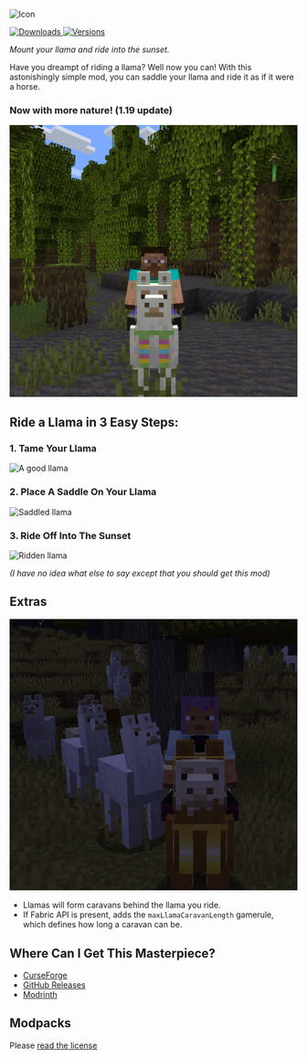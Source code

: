 ![Icon](https://github.com/justinhschaaf/LlamaSteeds/raw/master/docs/ICON_TEXT.png)

[![Downloads](https://cf.way2muchnoise.eu/llama-steeds.svg?badge_style=for_the_badge)
![Versions](https://cf.way2muchnoise.eu/versions/llama-steeds.svg?badge_style=for_the_badge)](https://www.curseforge.com/minecraft/mc-mods/llama-steeds)

*Mount your llama and ride into the sunset.*

Have you dreampt of riding a llama? Well now you can! With this astonishingly simple mod, you can saddle your llama and ride it as if it were a horse.

### Now with more nature! (1.19 update)

![Wild Llama](https://github.com/justinhschaaf/LlamaSteeds/raw/master/docs/WILD.png)

## Ride a Llama in 3 Easy Steps:

### 1. Tame Your Llama

![A good llama](https://github.com/justinhschaaf/LlamaSteeds/raw/master/docs/README_1.png)

### 2. Place A Saddle On Your Llama

![Saddled llama](https://github.com/justinhschaaf/LlamaSteeds/raw/master/docs/README_2.png)

### 3. Ride Off Into The Sunset

![Ridden llama](https://github.com/justinhschaaf/LlamaSteeds/raw/master/docs/README_3.png)

*(I have no idea what else to say except that you should get this mod)*

## Extras

![XL Caravan](https://github.com/justinhschaaf/LlamaSteeds/raw/master/docs/CARAVAN.png)

- Llamas will form caravans behind the llama you ride.
- If Fabric API is present, adds the `maxLlamaCaravanLength` gamerule, which defines how long a caravan can be.

## Where Can I Get This Masterpiece?

- [CurseForge](https://www.curseforge.com/minecraft/mc-mods/llama-steeds)
- [GitHub Releases](https://github.com/justinhschaaf/LlamaSteeds/releases)
- [Modrinth](https://modrinth.com/mod/llama-steeds)

## Modpacks

Please [read the license](https://github.com/justinhschaaf/LlamaSteeds/blob/master/LICENSE)
